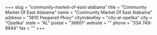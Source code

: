 +++
slug = "community-market-of-east-alabama"
title = "Community Market Of East Alabama"
name = "Community Market Of East Alabama"
address = "3810 Pepperell Pkwy"
cityIndexKey = "city-al-opelika"
city = "Opelika"
state = "AL"
postal = "36801"
website = ""
phone = "334 749-8844"
fax = ""
+++
